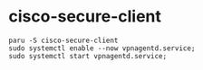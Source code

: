 # cisco-secure-client

```shell
paru -S cisco-secure-client
sudo systemctl enable --now vpnagentd.service;
sudo systemctl start vpnagentd.service;
```
